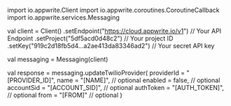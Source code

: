 import io.appwrite.Client
import io.appwrite.coroutines.CoroutineCallback
import io.appwrite.services.Messaging

val client = Client()
    .setEndpoint("https://cloud.appwrite.io/v1") // Your API Endpoint
    .setProject("5df5acd0d48c2") // Your project ID
    .setKey("919c2d18fb5d4...a2ae413da83346ad2") // Your secret API key

val messaging = Messaging(client)

val response = messaging.updateTwilioProvider(
    providerId = "[PROVIDER_ID]",
    name = "[NAME]", // optional
    enabled = false, // optional
    accountSid = "[ACCOUNT_SID]", // optional
    authToken = "[AUTH_TOKEN]", // optional
    from = "[FROM]" // optional
)
